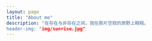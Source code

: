 ```yaml
---
layout: page
title: "About me"
description: "在存在与非存在之间，我在那片空寂的原野上翱翔。
header-img: "img/sunrise.jpg"
---
```







